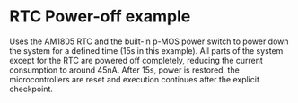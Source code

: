 # RTC Power-off example

Uses the AM1805 RTC and the built-in p-MOS power switch to power down the system for a defined time (15s in this example). All parts of the system except for the RTC are powered off completely, reducing the current consumption to around 45nA. After 15s, power is restored, the microcontrollers are reset and execution continues after the explicit checkpoint.